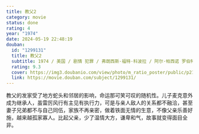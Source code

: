 ```yaml
---
title: 教父2
category: movie
status: done
rating: 4
year: "1974"
date: 2024-05-19 22:48:19
douban:
  id: "1299131"
  title: 教父2
  subtitle: 1974 / 美国 / 剧情 犯罪 / 弗朗西斯·福特·科波拉 / 阿尔·帕西诺 罗伯特·杜瓦尔
  rating: 9.3
  cover: https://img3.doubanio.com/view/photo/m_ratio_poster/public/p2194138787.jpg
  link: https://movie.douban.com/subject/1299131/
---
```


教父的发家受了地方蛇头和邻居的影响，命运那可笑可叹的随机性。儿子麦克意外成为继承人，虽雷厉风行有主见有执行力，可是与亲人敌人的关系都不融洽，甚至妻子兄弟都不与自己同伍，家族不再亲密，做着铁面无情的生意，不像父亲乐善好施，越来越孤家寡人。比起父亲，少了温情大方，谦卑和气，故事就变得面目全非。
